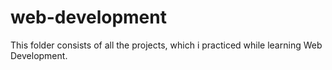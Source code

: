 # web-development
This folder consists of all the projects, which i practiced while learning Web Development.
